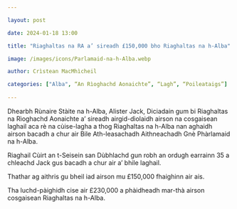 ```yaml
---

layout: post

date: 2024-01-18 13:00

title: "Riaghaltas na RA a’ sireadh £150,000 bho Riaghaltas na h-Alba"

image: /images/icons/Parlamaid-na-h-Alba.webp

author: Crìstean MacMhìcheil

categories: ["Alba", “An Rìoghachd Aonaichte”, “Lagh”, “Poileataigs”]
  
---
```


Dhearbh Rùnaire Stàite na h-Alba, Alister Jack, Diciadain gum bi Riaghaltas na Rìoghachd Aonaichte a’ sireadh airgid-dìolaidh airson na cosgaisean laghail aca rè na cùise-lagha a thog Riaghaltas na h-Alba nan aghaidh airson bacadh a chur air Bile Ath-leasachadh Aithneachadh Gnè Phàrlamaid na h-Alba.

Riaghail Cùirt an t-Seisein san Dùbhlachd gun robh an ordugh earrainn 35 a chleachd Jack gus bacadh a chur air a’ bhile laghail.

Thathar ag aithris gu bheil iad airson mu £150,000 fhaighinn air ais.

Tha luchd-pàighidh cise air £230,000 a phàidheadh mar-thà airson cosgaisean Riaghaltas na h-Alba.